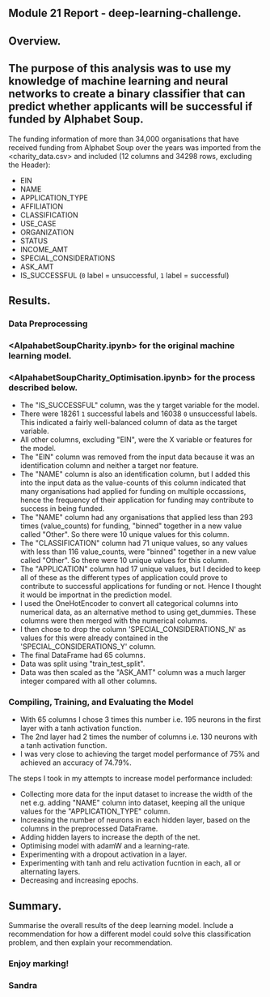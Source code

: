 ## Module 21 Report - deep-learning-challenge.

## Overview.

## The purpose of this analysis was to use my knowledge of machine learning and neural networks to create a binary classifier that can predict whether applicants will be successful if funded by Alphabet Soup.

The funding information of more than 34,000 organisations that have received funding from Alphabet Soup over the years was  imported from the <charity_data.csv>  and included (12 columns and 34298 rows, excluding the Header):
 - EIN
 - NAME
 - APPLICATION_TYPE
 - AFFILIATION
 - CLASSIFICATION
 - USE_CASE
 - ORGANIZATION
 - STATUS
 - INCOME_AMT
 - SPECIAL_CONSIDERATIONS
 - ASK_AMT
 - IS_SUCCESSFUL (`0` label = unsuccessful, `1` label = successful)

## Results.

### Data Preprocessing

### <AlpahabetSoupCharity.ipynb> for the original machine learning model.
### <AlpahabetSoupCharity_Optimisation.ipynb> for the process described below.

 - The "IS_SUCCESSFUL" column, was the y target variable for the model. 
 - There were 18261 `1` successful labels and 16038 `0` unsuccessful labels. This indicated a fairly well-balanced column of data as the target variable.
 - All other columns, excluding "EIN", were the X variable or features for the model.
 - The "EIN" column was removed from the input data because it was an identification column and neither a target nor feature. 
 - The "NAME" column is also an identification column, but I added this into the input data as the value-counts of this column indicated that many organisations had applied for funding on multiple occassions, hence the frequency of their application for funding may contribute to success in being funded.
 - The "NAME" column had any organisations that applied less than 293 times (value_counts) for funding, "binned" together in a new value called "Other". So there were 10 unique values for this column.
 - The "CLASSIFICATION" column had 71 unique values, so any values with less than 116 value_counts, were  "binned" together in a new value called "Other". So there were 10 unique values for this column.
  - The "APPLICATION" column had 17 unique values, but I decided to keep all of these as the different types of application could prove to contribute to successful applications for funding or not. Hence I thought it would be importnat in the prediction model.
  - I used the OneHotEncoder to convert all categorical columns into numerical data, as an alternative method to using get_dummies. These columns were then merged with the numerical columns.
  - I then chose to drop the column 'SPECIAL_CONSIDERATIONS_N' as values for this were already contained in the 'SPECIAL_CONSIDERATIONS_Y' column.
  - The final DataFrame had 65 columns.
  - Data was split using "train_test_split".
  - Data was then scaled as the "ASK_AMT" column was a much larger integer compared with all other columns.


### Compiling, Training, and Evaluating the Model

 - With 65 columns I chose 3 times this number i.e. 195 neurons in the first layer with a tanh activation function.
 - The 2nd layer had 2 times the number of columns i.e. 130 neurons with a tanh activation function. 
 - I was very close to achieving the target model performance of 75% and achieved an accuracy of 74.79%.
 
 The steps I took in my attempts to increase model performance included:
 - Collecting more data for the input dataset to increase the width of the net e.g. adding "NAME" column into dataset, keeping all the unique values for the "APPLICATION_TYPE" column.
 - Increasing the number of neurons in each hidden layer, based on the columns in the preprocessed DataFrame. 
 - Adding hidden layers to increase the depth of the net.
 - Optimising model with adamW and a learning-rate.
 - Experimenting with a dropout activation in a layer.
 - Experimenting with tanh and relu activation fucntion in each, all or alternating layers.
 - Decreasing and increasing epochs.

## Summary.

Summarise the overall results of the deep learning model. Include a recommendation for how a different model could solve this classification problem, and then explain your recommendation.

### Enjoy marking!
### Sandra